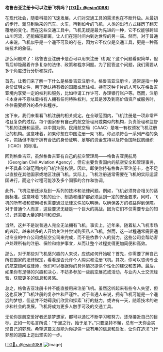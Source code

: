 **格鲁吉亚注册卡可以注册飞机吗？[[TG💪+ @esim1088](https://t.me/s/esim1088)]**

在现代社会，随着科技的飞速发展，人们对交通工具的需求也在不断升级。从最初的步行、骑马到后来的汽车、火车，再到如今的飞机，人类的出行方式经历了翻天覆地的变化。而在这些交通工具中，飞机无疑是最为先进的一种，它不仅能够跨越山川河流，还能缩短距离，让人们在短时间内到达世界的另一端。然而，对于普通人来说，飞机似乎是一个遥不可及的存在，因为它不仅仅是交通工具，更是一种高端技术的象征。

那么问题来了：格鲁吉亚注册卡是否可以用来注册飞机呢？这个问题看似简单，但背后却隐藏着许多复杂的法律、政策和程序问题。为了回答这个问题，我们需要从多个角度进行分析和探讨。

首先，让我们来了解一下什么是格鲁吉亚注册卡。格鲁吉亚注册卡，通常是指一种身份证明文件，用于确认持有者的国籍或居住权。持有这种卡片的人可以在格鲁吉亚境内享受一定的权利和服务，比如申请工作许可、办理银行账户等。然而，注册卡本身并不意味着持有人拥有任何特殊权利，尤其是涉及到高价值资产或服务时，往往需要额外的条件和程序。

接下来，我们来看看飞机注册的相关规定。在全球范围内，飞机注册是一项非常严格且复杂的过程。每个国家都有自己的航空管理局或类似的机构，负责管理和监督飞机的注册和运营。以中国为例，民用航空局（CAAC）是唯一有权颁发飞机注册证的机构。这意味着，如果你想在中国注册一架飞机，你必须符合一系列严格的条件，包括但不限于拥有合法的身份证明、足够的资金支持以及符合国际民航组织（ICAO）的标准。

回到格鲁吉亚，虽然格鲁吉亚有自己的航空管理局——格鲁吉亚民航局（Georgian Civil Aviation Agency），但它主要负责国内的航空安全和管理事务，并不具备全球范围内的飞机注册权限。因此，即使你持有格鲁吉亚注册卡，也不足以直接在其他国家或地区注册飞机。实际上，飞机注册通常需要在飞机的实际运营国进行，而这个过程可能涉及多个国家的合作和协调。

此外，飞机注册还涉及到一系列的技术和法律问题。例如，飞机必须符合相关的适航标准，这意味着飞机的设计、制造和维护都必须达到一定的安全要求。同时，飞机的所有权和使用权也需要通过法律文件加以明确，以确保各方的权益得到保障。对于普通个人而言，这些要求无疑是一个巨大的挑战，因为它们不仅需要专业的知识，还需要大量的时间和资源。

当然，这并不是说普通人完全无法拥有飞机。事实上，近年来，随着私人飞机市场的兴起，越来越多的人开始关注并尝试购买私人飞机。然而，这一过程通常需要通过专业的中介公司或航空公司来完成，而不是依靠个人的努力。这些公司会帮助客户处理所有的注册、保险和维护事宜，从而让整个过程变得更加简便和高效。

那么，对于那些对飞机感兴趣的人来说，应该如何开始呢？首先，你需要了解自己所在国家的法律规定，看看是否允许个人购买和注册飞机。其次，你可以咨询专业的航空顾问或律师，他们可以根据你的具体情况提供个性化的建议和支持。最后，如果你有足够的兴趣和决心，不妨多参加一些航空展览或活动，与业内人士交流经验，获取更多的信息和灵感。

总之，格鲁吉亚注册卡并不能直接用来注册飞机。虽然这听起来有些令人失望，但这也反映了飞机注册的复杂性和严谨性。对于普通人来说，拥有飞机可能是一个遥远的梦想，但这并不妨碍我们欣赏和探索飞行的魅力。或许有一天，随着技术的进步和社会的发展，飞机将成为更多人触手可及的交通工具。

无论你是航空爱好者还是梦想家，都可以通过不断学习和努力，逐渐接近自己的目标。正如一句名言所说：“千里之行，始于足下。”只要坚持不懈，总有一天你会实现自己的梦想。希望这篇文章能为你提供一些有用的信息和启发，让你在追求飞行梦想的道路上迈出坚实的一步。

[[TG💪+ @esim1088](https://t.me/s/esim1088) ![Image](https://i.postimg.cc/4NQfJmqS/Snipaste-2025-05-13-00-14-12.png)]